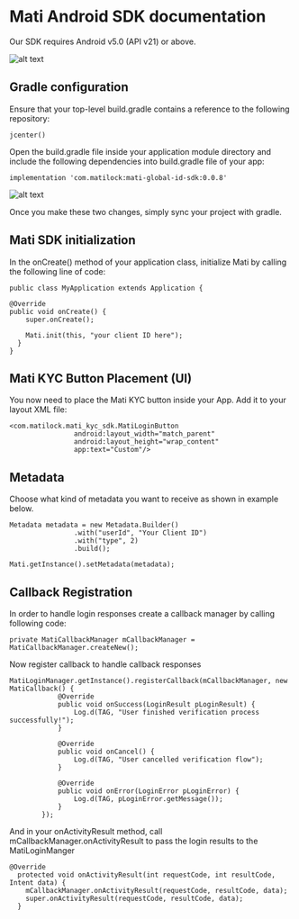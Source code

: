 # Mati Android SDK documentation
Our SDK requires Android v5.0 (API v21) or above.

![alt text](https://github.com/MatiFace/mati-global-id-sdk/blob/master/Group%2011.png)

## Gradle configuration

Ensure that your top-level build.gradle contains a reference to the following repository:

    jcenter()
    
Open the build.gradle file inside your application module directory and include the following dependencies into build.gradle file of your app:

    implementation 'com.matilock:mati-global-id-sdk:0.0.8'
    
![alt text](https://github.com/MatiFace/mati-global-id-sdk/blob/master/build.gradle.png?raw=true)
    
Once you make these two changes, simply sync your project with gradle.

    
## Mati SDK initialization

In the onCreate() method of your application class, initialize Mati by calling the following line of code:

    public class MyApplication extends Application {

    @Override
    public void onCreate() {
        super.onCreate();

        Mati.init(this, "your client ID here");
      }
    }
   
## Mati KYC Button Placement (UI)

You now need to place the Mati KYC button inside your App. Add it to your layout XML file:

    <com.matilock.mati_kyc_sdk.MatiLoginButton
                    android:layout_width="match_parent"
                    android:layout_height="wrap_content"
                    app:text="Custom"/>
                    
## Metadata

Choose what kind of metadata you want to receive as shown in example below.

    Metadata metadata = new Metadata.Builder()
                    .with("userId", "Your Client ID")
                    .with("type", 2)
                    .build();
    
    Mati.getInstance().setMetadata(metadata);

## Callback Registration

In order to handle login responses create a callback manager by calling following code:

    private MatiCallbackManager mCallbackManager = MatiCallbackManager.createNew();

Now register callback to handle callback responses

    MatiLoginManager.getInstance().registerCallback(mCallbackManager, new MatiCallback() {
                @Override
                public void onSuccess(LoginResult pLoginResult) {
                    Log.d(TAG, "User finished verification process successfully!");
                }
    
                @Override
                public void onCancel() {
                    Log.d(TAG, "User cancelled verification flow");
                }
    
                @Override
                public void onError(LoginError pLoginError) {
                    Log.d(TAG, pLoginError.getMessage());
                }
            });

And in your onActivityResult method, call mCallbackManager.onActivityResult to pass the login results to the MatiLoginManger

    @Override
      protected void onActivityResult(int requestCode, int resultCode, Intent data) {
        mCallbackManager.onActivityResult(requestCode, resultCode, data);
        super.onActivityResult(requestCode, resultCode, data);
      }
